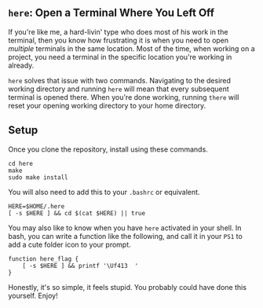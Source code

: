 ## `here`: Open a Terminal Where You Left Off

If you're like me, a hard-livin' type who does most of his work in the terminal, then you know how frustrating it is when you need to open _multiple_ terminals in the same location. Most of the time, when working on a project, you need a terminal in the specific location you're working in already. 

`here` solves that issue with two commands. Navigating to the desired working directory and running `here` will mean that every subsequent terminal is opened there. When you're done working, running `there` will reset your opening working directory to your home directory. 

## Setup

Once you clone the repository, install using these commands.
```
cd here
make
sudo make install
```

You will also need to add this to your `.bashrc` or equivalent.

```{bash}
HERE=$HOME/.here
[ -s $HERE ] && cd $(cat $HERE) || true
```

You may also like to know when you have `here` activated in your shell. In bash, you can write a function like the following, and call it in your `PS1` to add a cute folder icon to your prompt.

```{bash}
function here_flag {
	[ -s $HERE ] && printf '\Uf413  '
}
```

Honestly, it's so simple, it feels stupid. You probably could have done this yourself. Enjoy!

